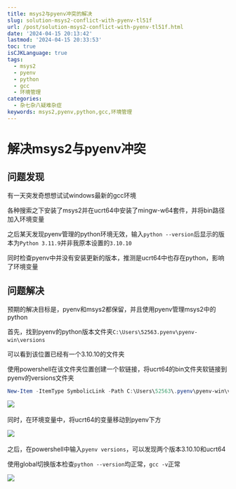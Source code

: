 ```yaml
---
title: msys2与pyenv冲突的解决
slug: solution-msys2-conflict-with-pyenv-tl51f
url: /post/solution-msys2-conflict-with-pyenv-tl51f.html
date: '2024-04-15 20:13:42'
lastmod: '2024-04-15 20:33:53'
toc: true
isCJKLanguage: true
tags:
  - msys2
  - pyenv
  - python
  - gcc
  - 环境管理
categories:
  - 杂七杂八疑难杂症
keywords: msys2,pyenv,python,gcc,环境管理
---
```




# 解决msys2与pyenv冲突

## 问题发现

有一天突发奇想想试试windows最新的gcc环境

各种搜索之下安装了msys2并在ucrt64中安装了mingw-w64套件，并将bin路径加入环境变量

之后某天发现pyenv管理的python环境无效，输入`python --version`​后显示的版本为`Python 3.11.9`​并非我原本设置的`3.10.10`​

同时检查pyenv中并没有安装更新的版本，推测是ucrt64中也存在python，影响了环境变量

## 问题解决

预期的解决目标是，pyenv和msys2都保留，并且使用pyenv管理msys2中的python

首先，找到pyenv的python版本文件夹`C:\Users\52563.pyenv\pyenv-win\versions`​

可以看到该位置已经有一个3.10.10的文件夹

使用powershell在该文件夹位置创建一个软链接，将ucrt64的bin文件夹软链接到pyenv的versions文件夹

```powershell
New-Item -ItemType SymbolicLink -Path C:\Users\52563\.pyenv\pyenv-win\versions -Name ucrt64 -Target C:\environments\msys64\ucrt64\bin
```

​![](https://image-host-pkj.oss-cn-guangzhou.aliyuncs.com/202404152025413.png)​

同时，在环境变量中，将ucrt64的变量移动到pyenv下方

​![](https://image-host-pkj.oss-cn-guangzhou.aliyuncs.com/202404152024073.png)​

之后，在powershell中输入`pyenv versions`​，可以发现两个版本3.10.10和ucrt64

使用global切换版本检查`python --version`​均正常，`gcc -v`​正常

​![](https://image-host-pkj.oss-cn-guangzhou.aliyuncs.com/202404152030531.png)​

‍
